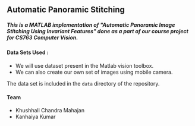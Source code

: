 ## Automatic Panoramic Stitching

##### This is a MATLAB implementation of "Automatic Panoramic Image Stitching Using Invariant Features" done as a part of our course project for CS763 Computer Vision. 


#### Data Sets Used :
- We will use dataset present in the Matlab vision toolbox.
- We can also create our own set of images using mobile camera. 

The data set is included in the `data` directory of the repository.

#### Team
-  Khushhall Chandra Mahajan
-  Kanhaiya Kumar 

